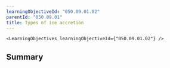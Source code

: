 ```yaml
---
learningObjectiveId: "050.09.01.02"
parentId: "050.09.01"
title: Types of ice accretion
---
```


```tsx eval
<LearningObjectives learningObjectiveId={"050.09.01.02"} />
```

## Summary
